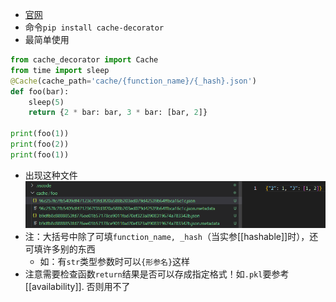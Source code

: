 - [官网](https://pypi.org/project/cache-decorator/)
- 命令`pip install cache-decorator`
- 最简单使用

```python
from cache_decorator import Cache
from time import sleep
@Cache(cache_path='cache/{function_name}/{_hash}.json')
def foo(bar):
    sleep(5)
    return {2 * bar: bar, 3 * bar: [bar, 2]}

print(foo(1))
print(foo(2))
print(foo(1))
```
- 出现这种文件 ![](cached-files.png)
- 注：大括号中除了可填`function_name, _hash`（当实参[[hashable]]时），还可填许多别的东西
  - 如：有`str`类型参数时可以`{形参名}`这样
- 注意需要检查函数`return`结果是否可以存成指定格式！如`.pkl`要参考[[availability]]. 否则用不了